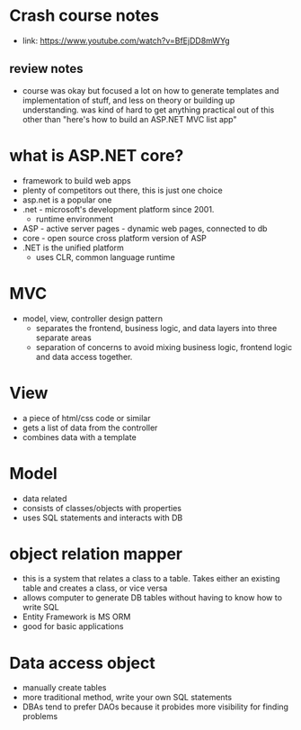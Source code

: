 # Crash course notes
- link: https://www.youtube.com/watch?v=BfEjDD8mWYg

## review notes
- course was okay but focused a lot on how to generate templates and implementation of stuff, and less on theory or building up understanding.
was kind of hard to get anything practical out of this other than "here's how to build an ASP.NET MVC list app"

# what is ASP.NET core?
- framework to build web apps
- plenty of competitors out there, this is just one choice
- asp.net is a popular one
- .net - microsoft's development platform since 2001.
    - runtime environment
- ASP - active server pages - dynamic web pages, connected to db
- core - open source cross platform version of ASP
- .NET is the unified platform
    - uses CLR, common language runtime

# MVC
- model, view, controller design pattern
    - separates the frontend, business logic, and data layers into three separate areas
    - separation of concerns to avoid mixing business logic, frontend logic and data access together.

# View
- a piece of html/css code or similar
- gets a list of data from the controller
- combines data with a template

# Model
- data related
- consists of classes/objects with properties
- uses SQL statements and interacts with DB

# object relation mapper
- this is a system that relates a class to a table. Takes either an existing table and creates a class, or vice versa
- allows computer to generate DB tables without having to know how to write SQL
- Entity Framework is MS ORM
- good for basic applications

# Data access object
- manually create tables
- more traditional method, write your own SQL statements
- DBAs tend to prefer DAOs because it probides more visibility for finding problems

